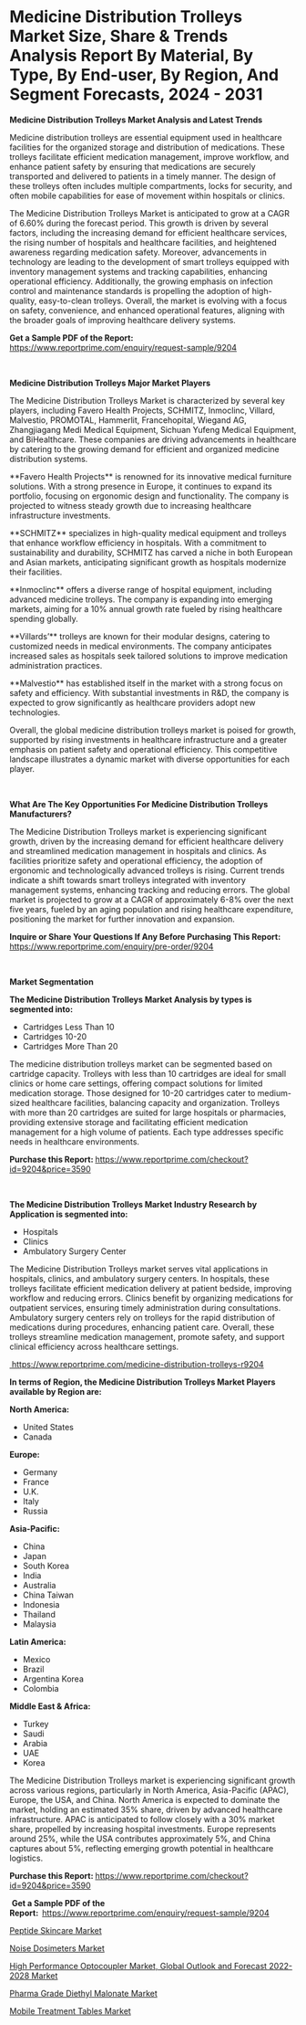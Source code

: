 <p><h1>Medicine Distribution Trolleys Market Size, Share & Trends Analysis Report By Material, By Type, By End-user, By Region, And Segment Forecasts, 2024 - 2031</h1></p><p><strong>Medicine Distribution Trolleys Market Analysis and Latest Trends</strong></p>
<p><p>Medicine distribution trolleys are essential equipment used in healthcare facilities for the organized storage and distribution of medications. These trolleys facilitate efficient medication management, improve workflow, and enhance patient safety by ensuring that medications are securely transported and delivered to patients in a timely manner. The design of these trolleys often includes multiple compartments, locks for security, and often mobile capabilities for ease of movement within hospitals or clinics.</p><p>The Medicine Distribution Trolleys Market is anticipated to grow at a CAGR of 6.60% during the forecast period. This growth is driven by several factors, including the increasing demand for efficient healthcare services, the rising number of hospitals and healthcare facilities, and heightened awareness regarding medication safety. Moreover, advancements in technology are leading to the development of smart trolleys equipped with inventory management systems and tracking capabilities, enhancing operational efficiency. Additionally, the growing emphasis on infection control and maintenance standards is propelling the adoption of high-quality, easy-to-clean trolleys. Overall, the market is evolving with a focus on safety, convenience, and enhanced operational features, aligning with the broader goals of improving healthcare delivery systems.</p></p>
<p><strong>Get a Sample PDF of the Report:&nbsp;</strong> <a href="https://www.reportprime.com/enquiry/request-sample/9204">https://www.reportprime.com/enquiry/request-sample/9204</a></p>
<p>&nbsp;</p>
<p><strong>Medicine Distribution Trolleys Major Market Players</strong></p>
<p><p>The Medicine Distribution Trolleys Market is characterized by several key players, including Favero Health Projects, SCHMITZ, Inmoclinc, Villard, Malvestio, PROMOTAL, Hammerlit, Francehopital, Wiegand AG, Zhangjiagang Medi Medical Equipment, Sichuan Yufeng Medical Equipment, and BiHealthcare. These companies are driving advancements in healthcare by catering to the growing demand for efficient and organized medicine distribution systems.</p><p>**Favero Health Projects** is renowned for its innovative medical furniture solutions. With a strong presence in Europe, it continues to expand its portfolio, focusing on ergonomic design and functionality. The company is projected to witness steady growth due to increasing healthcare infrastructure investments.</p><p>**SCHMITZ** specializes in high-quality medical equipment and trolleys that enhance workflow efficiency in hospitals. With a commitment to sustainability and durability, SCHMITZ has carved a niche in both European and Asian markets, anticipating significant growth as hospitals modernize their facilities.</p><p>**Inmoclinc** offers a diverse range of hospital equipment, including advanced medicine trolleys. The company is expanding into emerging markets, aiming for a 10% annual growth rate fueled by rising healthcare spending globally.</p><p>**Villards’** trolleys are known for their modular designs, catering to customized needs in medical environments. The company anticipates increased sales as hospitals seek tailored solutions to improve medication administration practices.</p><p>**Malvestio** has established itself in the market with a strong focus on safety and efficiency. With substantial investments in R&D, the company is expected to grow significantly as healthcare providers adopt new technologies.</p><p>Overall, the global medicine distribution trolleys market is poised for growth, supported by rising investments in healthcare infrastructure and a greater emphasis on patient safety and operational efficiency. This competitive landscape illustrates a dynamic market with diverse opportunities for each player.</p></p>
<p>&nbsp;</p>
<p><strong>What Are The Key Opportunities For Medicine Distribution Trolleys Manufacturers?</strong></p>
<p><p>The Medicine Distribution Trolleys market is experiencing significant growth, driven by the increasing demand for efficient healthcare delivery and streamlined medication management in hospitals and clinics. As facilities prioritize safety and operational efficiency, the adoption of ergonomic and technologically advanced trolleys is rising. Current trends indicate a shift towards smart trolleys integrated with inventory management systems, enhancing tracking and reducing errors. The global market is projected to grow at a CAGR of approximately 6-8% over the next five years, fueled by an aging population and rising healthcare expenditure, positioning the market for further innovation and expansion.</p></p>
<p><strong>Inquire or Share Your Questions If Any Before Purchasing This Report:</strong> <a href="https://www.reportprime.com/enquiry/pre-order/9204">https://www.reportprime.com/enquiry/pre-order/9204</a></p>
<p>&nbsp;</p>
<p><strong>Market Segmentation</strong></p>
<p><strong>The Medicine Distribution Trolleys Market Analysis by types is segmented into:</strong></p>
<p><ul><li>Cartridges Less Than 10</li><li>Cartridges 10-20</li><li>Cartridges More Than 20</li></ul></p>
<p><p>The medicine distribution trolleys market can be segmented based on cartridge capacity. Trolleys with less than 10 cartridges are ideal for small clinics or home care settings, offering compact solutions for limited medication storage. Those designed for 10-20 cartridges cater to medium-sized healthcare facilities, balancing capacity and organization. Trolleys with more than 20 cartridges are suited for large hospitals or pharmacies, providing extensive storage and facilitating efficient medication management for a high volume of patients. Each type addresses specific needs in healthcare environments.</p></p>
<p><strong>Purchase this Report:&nbsp;</strong><a href="https://www.reportprime.com/checkout?id=9204&price=3590">https://www.reportprime.com/checkout?id=9204&price=3590</a></p>
<p>&nbsp;</p>
<p><strong>The Medicine Distribution Trolleys Market Industry Research by Application is segmented into:</strong></p>
<p><ul><li>Hospitals</li><li>Clinics</li><li>Ambulatory Surgery Center</li></ul></p>
<p><p>The Medicine Distribution Trolleys market serves vital applications in hospitals, clinics, and ambulatory surgery centers. In hospitals, these trolleys facilitate efficient medication delivery at patient bedside, improving workflow and reducing errors. Clinics benefit by organizing medications for outpatient services, ensuring timely administration during consultations. Ambulatory surgery centers rely on trolleys for the rapid distribution of medications during procedures, enhancing patient care. Overall, these trolleys streamline medication management, promote safety, and support clinical efficiency across healthcare settings.</p></p>
<p><a href="https://www.reportprime.com/medicine-distribution-trolleys-r9204">&nbsp;https://www.reportprime.com/medicine-distribution-trolleys-r9204</a></p>
<p><strong>In terms of Region, the Medicine Distribution Trolleys Market Players available by Region are:</strong></p>
<p>
    <p> <strong> North America: </strong>
        <ul>
            <li>United States</li>
            <li>Canada</li>
        </ul>
        </p> 
    <p> <strong> Europe: </strong>
        <ul>
            <li>Germany</li>
            <li>France</li>
            <li>U.K.</li>
            <li>Italy</li>
            <li>Russia</li>
        </ul>
        </p> 
    <p> <strong> Asia-Pacific: </strong>
        <ul>
            <li>China</li>
            <li>Japan</li>
            <li>South Korea</li>
            <li>India</li>
            <li>Australia</li>
            <li>China Taiwan</li>
            <li>Indonesia</li>
            <li>Thailand</li>
            <li>Malaysia</li>
        </ul>
        </p> 
    <p> <strong> Latin America: </strong>
        <ul>
            <li>Mexico</li>
            <li>Brazil</li>
            <li>Argentina Korea</li>
            <li>Colombia</li>
        </ul>
        </p> 
    <p> <strong> Middle East & Africa: </strong>
        <ul>
            <li>Turkey</li>
            <li>Saudi</li>
            <li>Arabia</li>
            <li>UAE</li>
            <li>Korea</li>
        </ul>
    </p>
    </p>
<p><p>The Medicine Distribution Trolleys market is experiencing significant growth across various regions, particularly in North America, Asia-Pacific (APAC), Europe, the USA, and China. North America is expected to dominate the market, holding an estimated 35% share, driven by advanced healthcare infrastructure. APAC is anticipated to follow closely with a 30% market share, propelled by increasing hospital investments. Europe represents around 25%, while the USA contributes approximately 5%, and China captures about 5%, reflecting emerging growth potential in healthcare logistics.</p></p>
<p><strong>Purchase this Report: </strong><a href="https://www.reportprime.com/checkout?id=9204&price=3590">https://www.reportprime.com/checkout?id=9204&price=3590</a></p>
<p>&nbsp;<strong>Get a Sample PDF of the Report:&nbsp;&nbsp;</strong><a href="https://www.reportprime.com/enquiry/request-sample/9204">https://www.reportprime.com/enquiry/request-sample/9204</a></p>
<p><strong></strong></p>
<p><p><a href="https://www.linkedin.com/pulse/peptide-skincare-market-outlook-forecast-from-2024-2031-firmotion-q2wlf?trackingId=J8PV4HkXSGW%2B1%2FWyhwOBvQ%3D%3D">Peptide Skincare Market</a></p><p><a href="https://www.linkedin.com/pulse/noise-dosimeters-market-segmentation-geographical-regions-forcast-5jv6e?trackingId=Jjgi%2FKEtQ%2F6rjhrCdwZ0dw%3D%3D">Noise Dosimeters Market</a></p><p><a href="https://medium.com/@jewelmohr25/the-high-performance-optocoupler-market-global-outlook-and-forecast-2022-2028-market-decisions-d5ee33ebf62d">High Performance Optocoupler Market, Global Outlook and Forecast 2022-2028 Market</a></p><p><a href="https://issuu.com/reportprime-2/docs/pharma-grade-diethyl-malonate-marke_263c1e8e58261b">Pharma Grade Diethyl Malonate Market</a></p><p><a href="https://github.com/MatthewHernandez403/Market-Research-Report-List-1/blob/main/mobile-treatment-tables-market.md">Mobile Treatment Tables Market</a></p></p>
